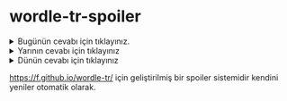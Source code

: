 # wordle-tr-spoiler

<details>
  <summary>Bugünün cevabı için tıklayınız.</summary>
  <br>
    <b> yağsı </b>
</details>

<details>
  <summary>Yarının cevabı için tıklayınız</summary>
  <br>
   <b> biçem </b>
</details>

<details>
  <summary>Dünün cevabı için tıklayınız </summary>
  <br>
  <b> bitik </b>
</details>

https://f.github.io/wordle-tr/ için geliştirilmiş bir spoiler sistemidir kendini yeniler otomatik olarak.

